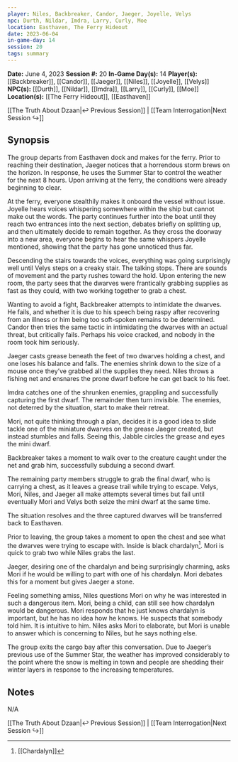 ```yaml
---
player: Niles, Backbreaker, Candor, Jaeger, Joyelle, Velys
npc: Durth, Nildar, Imdra, Larry, Curly, Moe
location: Easthaven, The Ferry Hideout
date: 2023-06-04
in-game-day: 14
session: 20
tags: summary
---
```


**Date:** June 4, 2023
**Session #:** 20
**In-Game Day(s):** 14
**Player(s):** [[Backbreaker]], [[Candor]], [[Jaeger]], [[Niles]], [[Joyelle]], [[Velys]]
**NPC(s):** [[Durth]], [[Nildar]], [[Imdra]], [[Larry]], [[Curly]], [[Moe]]
**Location(s):** [[The Ferry Hideout]], [[Easthaven]]

[[The Truth About Dzaan|↩️ Previous Session]] | [[Team Interrogation|Next Session ↪️]]

## Synopsis
The group departs from Easthaven dock and makes for the ferry. Prior to reaching their destination, Jaeger notices that a horrendous storm brews on the horizon. In response, he uses the Summer Star to control the weather for the next 8 hours. Upon arriving at the ferry, the conditions were already beginning to clear.

At the ferry, everyone stealthily makes it onboard the vessel without issue. Joyelle hears voices whispering somewhere within the ship but cannot make out the words. The party continues further into the boat until they reach two entrances into the next section, debates briefly on splitting up, and then ultimately decide to remain together. As they cross the doorway into a new area, everyone begins to hear the same whispers Joyelle mentioned, showing that the party has gone unnoticed thus far.

Descending the stairs towards the voices, everything was going surprisingly well until Velys steps on a creaky stair. The talking stops. There are sounds of movement and the party rushes toward the hold. Upon entering the new room, the party sees that the dwarves were frantically grabbing supplies as fast as they could, with two working together to grab a chest.

Wanting to avoid a fight, Backbreaker attempts to intimidate the dwarves. He fails, and whether it is due to his speech being raspy after recovering from an illness or him being too soft-spoken remains to be determined. Candor then tries the same tactic in intimidating the dwarves with an actual threat, but critically fails. Perhaps his voice cracked, and nobody in the room took him seriously.

Jaeger casts grease beneath the feet of two dwarves holding a chest, and one loses his balance and falls. The enemies shrink down to the size of a mouse once they’ve grabbed all the supplies they need. Niles throws a fishing net and ensnares the prone dwarf before he can get back to his feet.

Imdra catches one of the shrunken enemies, grappling and successfully capturing the first dwarf. The remainder then turn invisible. The enemies, not deterred by the situation, start to make their retreat.

Mori, not quite thinking through a plan, decides it is a good idea to slide tackle one of the miniature dwarves on the grease Jaeger created, but instead stumbles and falls. Seeing this, Jabble circles the grease and eyes the mini dwarf.

Backbreaker takes a moment to walk over to the creature caught under the net and grab him, successfully subduing a second dwarf.

The remaining party members struggle to grab the final dwarf, who is carrying a chest, as it leaves a grease trail while trying to escape. Velys, Mori, Niles, and Jaeger all make attempts several times but fail until eventually Mori and Velys both seize the mini dwarf at the same time.

The situation resolves and the three captured dwarves will be transferred back to Easthaven.

Prior to leaving, the group takes a moment to open the chest and see what the dwarves were trying to escape with. Inside is black chardalyn[^1]. Mori is quick to grab two while Niles grabs the last.

Jaeger, desiring one of the chardalyn and being surprisingly charming, asks Mori if he would be willing to part with one of his chardalyn. Mori debates this for a moment but gives Jaeger a stone.

Feeling something amiss, Niles questions Mori on why he was interested in such a dangerous item. Mori, being a child, can still see how chardalyn would be dangerous. Mori responds that he just knows chardalyn is important, but he has no idea how he knows. He suspects that somebody told him. It is intuitive to him. Niles asks Mori to elaborate, but Mori is unable to answer which is concerning to Niles, but he says nothing else.

The group exits the cargo bay after this conversation. Due to Jaeger’s previous use of the Summer Star, the weather has improved considerably to the point where the snow is melting in town and people are shedding their winter layers in response to the increasing temperatures.

## Notes
N/A

[[The Truth About Dzaan|↩️ Previous Session]] | [[Team Interrogation|Next Session ↪️]]

[^1]: [[Chardalyn]]
